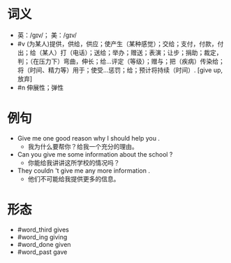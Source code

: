 # 词义
- 英：/ɡɪv/； 美：/ɡɪv/
- #v (为某人)提供，供给，供应；使产生（某种感觉）；交给；支付，付款，付出；给（某人）打（电话）；送给；举办；赠送；表演；让步；捐助；裁定，判；（在压力下）弯曲，伸长；给…评定（等级）；赠与；把（疾病）传染给；将（时间、精力等）用于；使受…惩罚；给；预计将持续（时间）. [give up, 放弃]
- #n 伸展性；弹性
# 例句
- Give me one good reason why I should help you .
	- 我为什么要帮你？给我一个充分的理由。
- Can you give me some information about the school ?
	- 你能给我讲讲这所学校的情况吗？
- They couldn 't give me any more information .
	- 他们不可能给我提供更多的信息。
# 形态
- #word_third gives
- #word_ing giving
- #word_done given
- #word_past gave
